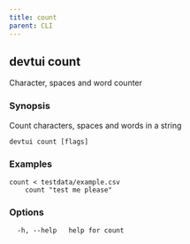 ```yaml
---
title: count
parent: CLI
---
```


## devtui count

Character, spaces and word counter

### Synopsis

Count characters, spaces and words in a string

```
devtui count [flags]
```

### Examples

```
count < testdata/example.csv
	count "test me please"
```

### Options

```
  -h, --help   help for count
```

